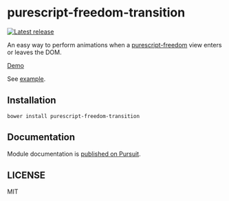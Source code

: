 # purescript-freedom-transition

[![Latest release](http://img.shields.io/github/release/purescript-freedom/purescript-freedom-transition.svg)](https://github.com/purescript-freedom/purescript-freedom-transition/releases)

An easy way to perform animations when a [purescript-freedom](https://github.com/purescript-freedom/purescript-freedom) view enters or leaves the DOM.

[Demo](https://purescript-freedom.github.io/purescript-freedom-transition/)

See [example](https://github.com/purescript-freedom/purescript-freedom-transition/blob/master/example/Main.purs).

## Installation

```
bower install purescript-freedom-transition
```

## Documentation

Module documentation is [published on Pursuit](http://pursuit.purescript.org/packages/purescript-freedom-transition).

## LICENSE

MIT
